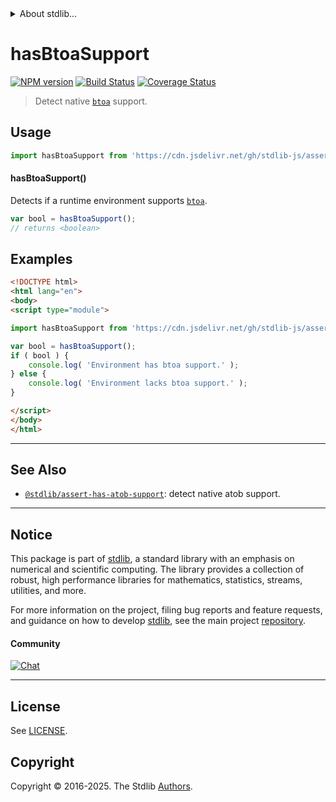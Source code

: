 <!--

@license Apache-2.0

Copyright (c) 2024 The Stdlib Authors.

Licensed under the Apache License, Version 2.0 (the "License");
you may not use this file except in compliance with the License.
You may obtain a copy of the License at

   http://www.apache.org/licenses/LICENSE-2.0

Unless required by applicable law or agreed to in writing, software
distributed under the License is distributed on an "AS IS" BASIS,
WITHOUT WARRANTIES OR CONDITIONS OF ANY KIND, either express or implied.
See the License for the specific language governing permissions and
limitations under the License.

-->


<details>
  <summary>
    About stdlib...
  </summary>
  <p>We believe in a future in which the web is a preferred environment for numerical computation. To help realize this future, we've built stdlib. stdlib is a standard library, with an emphasis on numerical and scientific computation, written in JavaScript (and C) for execution in browsers and in Node.js.</p>
  <p>The library is fully decomposable, being architected in such a way that you can swap out and mix and match APIs and functionality to cater to your exact preferences and use cases.</p>
  <p>When you use stdlib, you can be absolutely certain that you are using the most thorough, rigorous, well-written, studied, documented, tested, measured, and high-quality code out there.</p>
  <p>To join us in bringing numerical computing to the web, get started by checking us out on <a href="https://github.com/stdlib-js/stdlib">GitHub</a>, and please consider <a href="https://opencollective.com/stdlib">financially supporting stdlib</a>. We greatly appreciate your continued support!</p>
</details>

# hasBtoaSupport

[![NPM version][npm-image]][npm-url] [![Build Status][test-image]][test-url] [![Coverage Status][coverage-image]][coverage-url] <!-- [![dependencies][dependencies-image]][dependencies-url] -->

> Detect native [`btoa`][mdn-btoa] support.



<section class="usage">

## Usage

```javascript
import hasBtoaSupport from 'https://cdn.jsdelivr.net/gh/stdlib-js/assert-has-btoa-support@esm/index.mjs';
```

#### hasBtoaSupport()

Detects if a runtime environment supports [`btoa`][mdn-btoa].

```javascript
var bool = hasBtoaSupport();
// returns <boolean>
```

</section>

<!-- /.usage -->

<section class="examples">

## Examples

<!-- eslint no-undef: "error" -->

```html
<!DOCTYPE html>
<html lang="en">
<body>
<script type="module">

import hasBtoaSupport from 'https://cdn.jsdelivr.net/gh/stdlib-js/assert-has-btoa-support@esm/index.mjs';

var bool = hasBtoaSupport();
if ( bool ) {
    console.log( 'Environment has btoa support.' );
} else {
    console.log( 'Environment lacks btoa support.' );
}

</script>
</body>
</html>
```

</section>

<!-- /.examples -->



<!-- Section for related `stdlib` packages. Do not manually edit this section, as it is automatically populated. -->

<section class="related">

* * *

## See Also

-   <span class="package-name">[`@stdlib/assert-has-atob-support`][@stdlib/assert/has-atob-support]</span><span class="delimiter">: </span><span class="description">detect native atob support.</span>

</section>

<!-- /.related -->

<!-- Section for all links. Make sure to keep an empty line after the `section` element and another before the `/section` close. -->


<section class="main-repo" >

* * *

## Notice

This package is part of [stdlib][stdlib], a standard library with an emphasis on numerical and scientific computing. The library provides a collection of robust, high performance libraries for mathematics, statistics, streams, utilities, and more.

For more information on the project, filing bug reports and feature requests, and guidance on how to develop [stdlib][stdlib], see the main project [repository][stdlib].

#### Community

[![Chat][chat-image]][chat-url]

---

## License

See [LICENSE][stdlib-license].


## Copyright

Copyright &copy; 2016-2025. The Stdlib [Authors][stdlib-authors].

</section>

<!-- /.stdlib -->

<!-- Section for all links. Make sure to keep an empty line after the `section` element and another before the `/section` close. -->

<section class="links">

[npm-image]: http://img.shields.io/npm/v/@stdlib/assert-has-btoa-support.svg
[npm-url]: https://npmjs.org/package/@stdlib/assert-has-btoa-support

[test-image]: https://github.com/stdlib-js/assert-has-btoa-support/actions/workflows/test.yml/badge.svg?branch=main
[test-url]: https://github.com/stdlib-js/assert-has-btoa-support/actions/workflows/test.yml?query=branch:main

[coverage-image]: https://img.shields.io/codecov/c/github/stdlib-js/assert-has-btoa-support/main.svg
[coverage-url]: https://codecov.io/github/stdlib-js/assert-has-btoa-support?branch=main

<!--

[dependencies-image]: https://img.shields.io/david/stdlib-js/assert-has-btoa-support.svg
[dependencies-url]: https://david-dm.org/stdlib-js/assert-has-btoa-support/main

-->

[chat-image]: https://img.shields.io/gitter/room/stdlib-js/stdlib.svg
[chat-url]: https://app.gitter.im/#/room/#stdlib-js_stdlib:gitter.im

[stdlib]: https://github.com/stdlib-js/stdlib

[stdlib-authors]: https://github.com/stdlib-js/stdlib/graphs/contributors

[cli-section]: https://github.com/stdlib-js/assert-has-btoa-support#cli
[cli-url]: https://github.com/stdlib-js/assert-has-btoa-support/tree/cli
[@stdlib/assert-has-btoa-support]: https://github.com/stdlib-js/assert-has-btoa-support/tree/main

[umd]: https://github.com/umdjs/umd
[es-module]: https://developer.mozilla.org/en-US/docs/Web/JavaScript/Guide/Modules

[deno-url]: https://github.com/stdlib-js/assert-has-btoa-support/tree/deno
[deno-readme]: https://github.com/stdlib-js/assert-has-btoa-support/blob/deno/README.md
[umd-url]: https://github.com/stdlib-js/assert-has-btoa-support/tree/umd
[umd-readme]: https://github.com/stdlib-js/assert-has-btoa-support/blob/umd/README.md
[esm-url]: https://github.com/stdlib-js/assert-has-btoa-support/tree/esm
[esm-readme]: https://github.com/stdlib-js/assert-has-btoa-support/blob/esm/README.md
[branches-url]: https://github.com/stdlib-js/assert-has-btoa-support/blob/main/branches.md

[stdlib-license]: https://raw.githubusercontent.com/stdlib-js/assert-has-btoa-support/main/LICENSE

[mdn-btoa]: https://developer.mozilla.org/en-US/docs/Web/API/Window/btoa

<!-- <related-links> -->

[@stdlib/assert/has-atob-support]: https://github.com/stdlib-js/assert-has-atob-support/tree/esm

<!-- </related-links> -->

</section>

<!-- /.links -->
